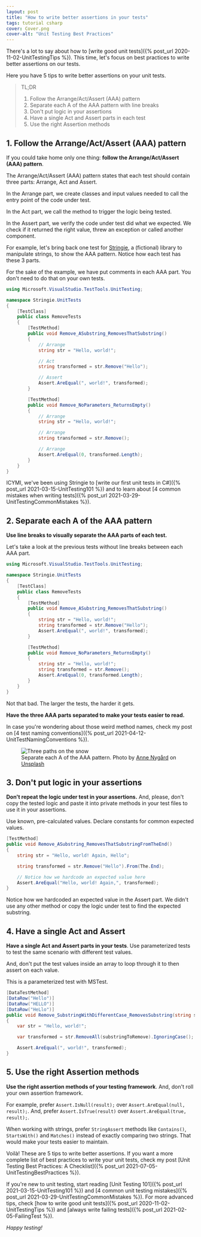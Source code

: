 ```yaml
---
layout: post
title: "How to write better assertions in your tests"
tags: tutorial csharp
cover: Cover.png
cover-alt: "Unit Testing Best Practices"
---
```


There's a lot to say about how to [write good unit tests]({% post_url 2020-11-02-UnitTestingTips %}). This time, let's focus on best practices to write better assertions on our tests.

Here you have 5 tips to write better assertions on your unit tests.

> TL;DR
> 1. Follow the Arrange/Act/Assert (AAA) pattern
> 2. Separate each A of the AAA pattern with line breaks
> 3. Don't put logic in your assertions
> 4. Have a single Act and Assert parts in each test
> 5. Use the right Assertion methods

## 1. Follow the Arrange/Act/Assert (AAA) pattern

If you could take home only one thing: **follow the Arrange/Act/Assert (AAA) pattern**.

The Arrange/Act/Assert (AAA) pattern states that each test should contain three parts: Arrange, Act and Assert.

In the Arrange part, we create classes and input values needed to call the entry point of the code under test.

In the Act part, we call the method to trigger the logic being tested.

In the Assert part, we verify the code under test did what we expected. We check if it returned the right value, threw an exception or called another component.

For example, let's bring back one test for [Stringie](https://github.com/canro91/Testing101), a (fictional) library to manipulate strings, to show the AAA pattern. Notice how each test has these 3 parts.

For the sake of the example, we have put comments in each AAA part. You don't need to do that on your own tests.

```csharp
using Microsoft.VisualStudio.TestTools.UnitTesting;

namespace Stringie.UnitTests
{
    [TestClass]
    public class RemoveTests
    {
        [TestMethod]
        public void Remove_ASubstring_RemovesThatSubstring()
        {
            // Arrange
            string str = "Hello, world!";

            // Act
            string transformed = str.Remove("Hello");

            // Assert
            Assert.AreEqual(", world!", transformed);
        }

        [TestMethod]
        public void Remove_NoParameters_ReturnsEmpty()
        {
            // Arrange
            string str = "Hello, world!";

            // Arrange
            string transformed = str.Remove();

            // Arrange
            Assert.AreEqual(0, transformed.Length);
        }
    }
}
```

ICYMI, we've been using Stringie to [write our first unit tests in C#]({% post_url 2021-03-15-UnitTesting101 %}) and to learn about [4 common mistakes when writing tests]({% post_url 2021-03-29-UnitTestingCommonMistakes %}).

## 2. Separate each A of the AAA pattern

**Use line breaks to visually separate the AAA parts of each test.**

Let's take a look at the previous tests without line breaks between each AAA part.

```csharp
using Microsoft.VisualStudio.TestTools.UnitTesting;

namespace Stringie.UnitTests
{
    [TestClass]
    public class RemoveTests
    {
        [TestMethod]
        public void Remove_ASubstring_RemovesThatSubstring()
        {
            string str = "Hello, world!";
            string transformed = str.Remove("Hello");
            Assert.AreEqual(", world!", transformed);
        }

        [TestMethod]
        public void Remove_NoParameters_ReturnsEmpty()
        {
            string str = "Hello, world!";
            string transformed = str.Remove();
            Assert.AreEqual(0, transformed.Length);
        }
    }
}
```

Not that bad. The larger the tests, the harder it gets.

**Have the three AAA parts separated to make your tests easier to read.**

In case you're wondering about those weird method names, check my post on [4 test naming conventions]({% post_url 2021-04-12-UnitTestNamingConventions %}).

<figure>
<img src="https://images.unsplash.com/photo-1613083093144-bfa5c3eb8337?crop=entropy&cs=tinysrgb&fit=crop&fm=jpg&h=400&ixid=MnwxfDB8MXxhbGx8fHx8fHx8fHwxNjIzNjkzMzU2&ixlib=rb-1.2.1&q=80&utm_campaign=api-credit&utm_medium=referral&utm_source=unsplash_source&w=600" alt="Three paths on the snow" />

<figcaption>Separate each A of the AAA pattern. Photo by <a href="https://unsplash.com/@polarmermaid?utm_source=unsplash&utm_medium=referral&utm_content=creditCopyText">Anne Nygård</a> on <a href="https://unsplash.com/?utm_source=unsplash&utm_medium=referral&utm_content=creditCopyText">Unsplash</a></figcaption>
</figure>

## 3. Don't put logic in your assertions

**Don't repeat the logic under test in your assertions.** And, please, don't copy the tested logic and paste it into private methods in your test files to use it in your assertions.

Use known, pre-calculated values. Declare constants for common expected values.

```csharp
[TestMethod]
public void Remove_ASubstring_RemovesThatSubstringFromTheEnd()
{
    string str = "Hello, world! Again, Hello";

    string transformed = str.Remove("Hello").From(The.End);

    // Notice how we hardcode an expected value here
    Assert.AreEqual("Hello, world! Again,", transformed);
}
```

Notice how we hardcoded an expected value in the Assert part. We didn't use any other method or copy the logic under test to find the expected substring.

## 4. Have a single Act and Assert

**Have a single Act and Assert parts in your tests**. Use parameterized tests to test the same scenario with different test values.

And, don't put the test values inside an array to loop through it to then assert on each value.

This is a parameterized test with MSTest.

```csharp
[DataTestMethod]
[DataRow("Hello")]
[DataRow("HELLO")]
[DataRow("HeLlo")]
public void Remove_SubstringWithDifferentCase_RemovesSubstring(string substringToRemove)
{
    var str = "Hello, world!";

    var transformed = str.RemoveAll(substringToRemove).IgnoringCase();

    Assert.AreEqual(", world!", transformed);
}
```

## 5. Use the right Assertion methods

**Use the right assertion methods of your testing framework**. And, don't roll your own assertion framework.

For example, prefer `Assert.IsNull(result);` over `Assert.AreEqual(null, result);`. And, prefer `Assert.IsTrue(result)` over `Assert.AreEqual(true, result);`.

When working with strings, prefer `StringAssert` methods like `Contains()`, `StartsWith()` and `Matches()` instead of exactly comparing two strings. That would make your tests easier to maintain.

Voilà! These are 5 tips to write better assertions. If you want a more complete list of best practices to write your unit tests, check my post [Unit Testing Best Practices: A Checklist]({% post_url 2021-07-05-UnitTestingBestPractices %}).

If you're new to unit testing, start reading [Unit Testing 101]({% post_url 2021-03-15-UnitTesting101 %}) and [4 common unit testing mistakes]({% post_url 2021-03-29-UnitTestingCommonMistakes %}). For more advanced tips, check [how to write good unit tests]({% post_url 2020-11-02-UnitTestingTips %}) and [always write failing tests]({% post_url 2021-02-05-FailingTest %}).

_Happy testing!_
